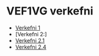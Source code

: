 # VEF1VG verkefni

* [Verkefni 1](Verkefni-1/index.html)
* [Verkefni 2:]
* [Verkefni 2.1](Verkefni-2/index.html)
* [Verkefni 2.4](Verkefni-2/verkefni-24-nemar/verkefni-24-nemar/order.html)
